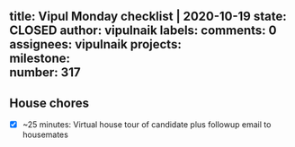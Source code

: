 title:	Vipul Monday checklist | 2020-10-19
state:	CLOSED
author:	vipulnaik
labels:	
comments:	0
assignees:	vipulnaik
projects:	
milestone:	
number:	317
--
## House chores

- [x] ~25 minutes: Virtual house tour of candidate plus followup email to housemates
